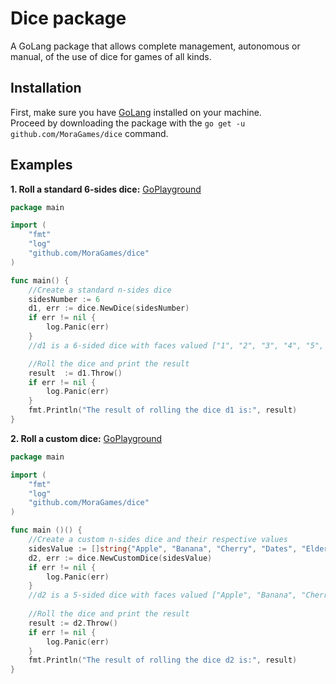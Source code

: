 # Dice package
A GoLang package that allows complete management, autonomous or manual, of the use of dice for games of all kinds.

## Installation
First, make sure you have [GoLang](https://golang.org/doc/install) installed on your machine.<br>
Proceed by downloading the package with the `go get -u github.com/MoraGames/dice` command.<br>

## Examples
**1. Roll a standard 6-sides dice:** [GoPlayground](https://play.golang.org/p/JZ5slbKhCtI)
```Go
package main

import (
	"fmt"
	"log"
	"github.com/MoraGames/dice"
)

func main() {
	//Create a standard n-sides dice
	sidesNumber := 6
	d1, err := dice.NewDice(sidesNumber)
	if err != nil {
		log.Panic(err)
	}
	//d1 is a 6-sided dice with faces valued ["1", "2", "3", "4", "5", "6"].

	//Roll the dice and print the result
	result  := d1.Throw()
	if err != nil {
		log.Panic(err)
	}
	fmt.Println("The result of rolling the dice d1 is:", result)
}
```
**2. Roll a custom dice:** [GoPlayground](https://play.golang.org/p/LYxP8DfyVdu)
```Go
package main

import (
	"fmt"
	"log"
	"github.com/MoraGames/dice"
)

func main ()() {
	//Create a custom n-sides dice and their respective values
	sidesValue := []string{"Apple", "Banana", "Cherry", "Dates", "Elderberry"}
	d2, err := dice.NewCustomDice(sidesValue)
	if err != nil {
		log.Panic(err)
	}
	//d2 is a 5-sided dice with faces valued ["Apple", "Banana", "Cherry", "Dates", "Elderberry"]
	
	//Roll the dice and print the result
	result := d2.Throw()
	if err != nil {
		log.Panic(err)
	}
	fmt.Println("The result of rolling the dice d2 is:", result)
}
```